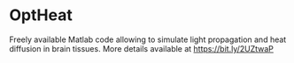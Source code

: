 # OptHeat
Freely available Matlab code allowing to simulate light propagation and heat diffusion in brain tissues. More details available at https://bit.ly/2UZtwaP
